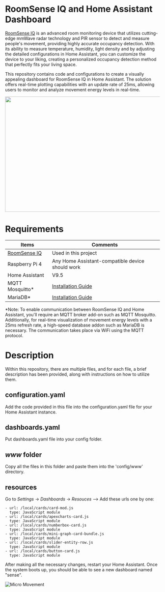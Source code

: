 # RoomSense IQ and Home Assistant Dashboard

[RoomSense IQ](https://www.roomsenselabs.com "www.roomsenselabs.com") is an advanced room monitoring device that utilizes cutting-edge mmWave radar technology and PIR sensor to detect and measure people's movement, providing highly accurate occupancy detection. With its ability to measure temperature, humidity, light density and by adjusting the detailed configurations in Home Assistant, you can customize the device to your liking, creating a personalized occupancy detection method that perfectly fits your living space.

This repository contains code and configurations to create a visually appealing dashboard for RoomSense IQ in Home Assistant.  The solution offers real-time plotting capabilities with an update rate of 25ms, allowing users to monitor and analyze movement energy levels in real-time.

<img src="https://drive.google.com/uc?export=view&id=1dLDwZrMXrG-qxOB9Yj37AN5snObpj3An" width="750" height="375" />


# Requirements

| Items | Comments |
| --------------- | --------------- |
| [RoomSense IQ](https://www.roomsenselabs.com "www.roomsenselabs.com") | Used in this project  |
| Raspberry Pi 4 | Any Home Assistant-compatible device should work |
| Home Assistant | V9.5 |
| MQTT Mosquitto* | [Installation Guide](https://www.youtube.com/watch?v=Xg0IR35Inow&t=1s&ab_channel=SinaMoshksar "YouTube Video")|
| MariaDB* | [Installation Guide](https://www.youtube.com/watch?v=Xg0IR35Inow&t=1s&ab_channel=SinaMoshksar "YouTube Video")|

*Note: To enable communication between RoomSense IQ and Home Assistant, you'll require an MQTT broker add-on such as MQTT Mosquitto. Additionally, for real-time visualization of movement energy levels with a 25ms refresh rate, a high-speed database addon such as MariaDB is necessary. The communication takes place via WiFi using the MQTT protocol.

# Description
Within this repository, there are multiple files, and for each file, a brief description has been provided, along with instructions on how to utilize them.

## configuration.yaml
Add the code provided in this file into the configuration.yaml file for your Home Assistant instance.

## dashboards.yaml
Put dashboards.yaml file into your config folder.

## <em>www</em> folder
Copy all the files in this folder and paste them into the 'config/www' directory.

## resources
Go to <em>Settings</em> → <em>Dashboards</em> → <em>Resouces</em> --> Add these urls one by one:

```
- url: /local/cards/card-mod.js
  type: JavaScript module
- url: /local/cards/apexcharts-card.js
  type: JavaScript module
- url: /local/cards/numberbox-card.js
  type: JavaScript module
- url: /local/cards/mini-graph-card-bundle.js
  type: JavaScript module
- url: /local/cards/slider-entity-row.js
  type: JavaScript module
- url: /local/cards/button-card.js
  type: JavaScript module
```

After making all the necessary changes, restart your Home Assistant. Once the system boots up, you should be able to see a new dashboard named "sense".

![Micro Movement](https://drive.google.com/uc?export=view&id=176vOu_IijYFLfRuvFzkdn6PsbpGUzsIT)

